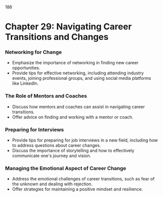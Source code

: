 186

# **Chapter 29: Navigating Career Transitions and Changes**


### **Networking for Change**

- Emphasize the importance of networking in finding new career opportunities.
- Provide tips for effective networking, including attending industry events, joining professional groups, and using social media platforms like LinkedIn.

### **The Role of Mentors and Coaches**

- Discuss how mentors and coaches can assist in navigating career transitions.
- Offer advice on finding and working with a mentor or coach.

### **Preparing for Interviews**

- Provide tips for preparing for job interviews in a new field, including how to address questions about 
career changes.
- Discuss the importance of storytelling and how to effectively communicate one's journey and vision.

### **Managing the Emotional Aspect of Career Change**

- Address the emotional challenges of career transitions, such as fear of the unknown and dealing with 
rejection.
- Offer strategies for maintaining a positive mindset and resilience.